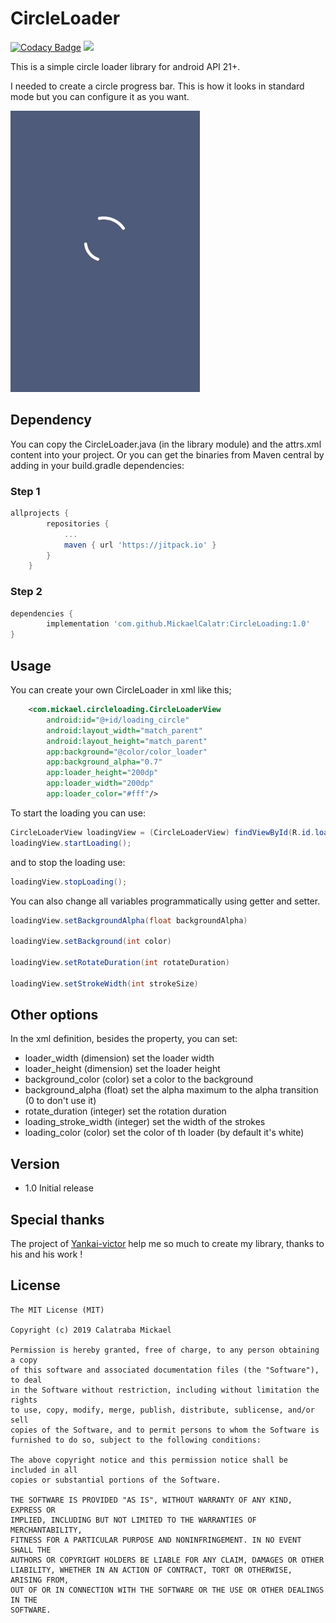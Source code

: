 # CircleLoader
[![Codacy Badge](https://api.codacy.com/project/badge/Grade/3000e9f53be34ab694ac1bb36d90d695)](https://app.codacy.com/app/MickaelCalatr/CircleLoader?utm_source=github.com&utm_medium=referral&utm_content=MickaelCalatr/CircleLoader&utm_campaign=Badge_Grade_Settings)
[![](https://jitpack.io/v/MickaelCalatr/CircleLoading.svg)](https://jitpack.io/#MickaelCalatr/CircleLoading)

This is a simple circle loader library for android API 21+.

I needed to create a circle progress bar.
This is how it looks in standard mode but you can configure it as you want.

![](assets/demo_loader.gif)

## Dependency
You can copy the CircleLoader.java (in the library module) and the attrs.xml
content into your project. Or you can get the binaries from Maven central by
adding in your build.gradle dependencies:

### Step 1

```gradle
allprojects {
		repositories {
			...
			maven { url 'https://jitpack.io' }
		}
	}
```

### Step 2
```gradle
dependencies {
        implementation 'com.github.MickaelCalatr:CircleLoading:1.0'
}
```
## Usage
You can create your own CircleLoader in xml like this;

```xml
    <com.mickael.circleloading.CircleLoaderView
        android:id="@+id/loading_circle"
        android:layout_width="match_parent"
        android:layout_height="match_parent"
        app:background="@color/color_loader"
        app:background_alpha="0.7"
        app:loader_height="200dp"
        app:loader_width="200dp"
        app:loader_color="#fff"/>
```

To start the loading you can use:
```java
CircleLoaderView loadingView = (CircleLoaderView) findViewById(R.id.loading_circle);
loadingView.startLoading();
```
 and to stop the loading use:
```java
loadingView.stopLoading();
```

You can also change all variables programmatically using getter and setter.
```java
loadingView.setBackgroundAlpha(float backgroundAlpha)

loadingView.setBackground(int color)

loadingView.setRotateDuration(int rotateDuration)

loadingView.setStrokeWidth(int strokeSize)
```

## Other options
In the xml definition, besides the property, you can set:

-   loader_width (dimension) set the loader width
-   loader_height (dimension) set the loader height
-   background_color (color) set a color to the background
-   background_alpha (float) set the alpha maximum to the alpha transition (0 to don't use it)
-   rotate_duration (integer) set the rotation duration
-   loading_stroke_width (integer) set the width of the strokes
-   loading_color (color) set the color of th loader (by default it's white)

## Version

-   1.0 Initial release

## Special thanks
The project of [Yankai-victor](https://github.com/yankai-victor/Loading) help me
so much to create my library, thanks to his and his work !

## License

```license
The MIT License (MIT)

Copyright (c) 2019 Calatraba Mickael

Permission is hereby granted, free of charge, to any person obtaining a copy
of this software and associated documentation files (the "Software"), to deal
in the Software without restriction, including without limitation the rights
to use, copy, modify, merge, publish, distribute, sublicense, and/or sell
copies of the Software, and to permit persons to whom the Software is
furnished to do so, subject to the following conditions:

The above copyright notice and this permission notice shall be included in all
copies or substantial portions of the Software.

THE SOFTWARE IS PROVIDED "AS IS", WITHOUT WARRANTY OF ANY KIND, EXPRESS OR
IMPLIED, INCLUDING BUT NOT LIMITED TO THE WARRANTIES OF MERCHANTABILITY,
FITNESS FOR A PARTICULAR PURPOSE AND NONINFRINGEMENT. IN NO EVENT SHALL THE
AUTHORS OR COPYRIGHT HOLDERS BE LIABLE FOR ANY CLAIM, DAMAGES OR OTHER
LIABILITY, WHETHER IN AN ACTION OF CONTRACT, TORT OR OTHERWISE, ARISING FROM,
OUT OF OR IN CONNECTION WITH THE SOFTWARE OR THE USE OR OTHER DEALINGS IN THE
SOFTWARE.
```
